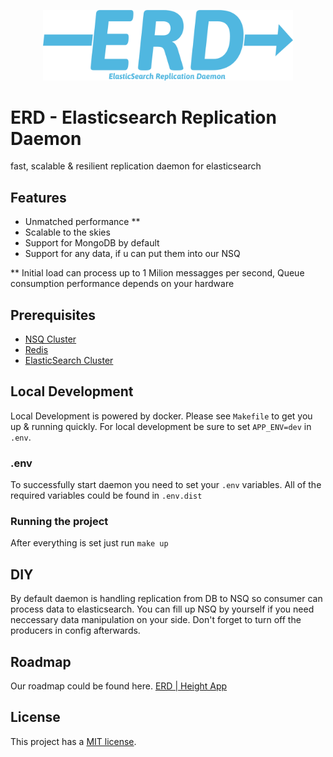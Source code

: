 <p align="center"><img src="https://raw.githubusercontent.com/TheMartes/erd/master/.github/readme/logo.png" width="400"></p>

# ERD - Elasticsearch Replication Daemon

fast, scalable & resilient replication daemon for elasticsearch

## Features

-   Unmatched performance \*\*
-   Scalable to the skies
-   Support for MongoDB by default
-   Support for any data, if u can put them into our NSQ

\*\* Initial load can process up to 1 Milion messagges per second, Queue consumption performance depends on your hardware

## Prerequisites

-   [NSQ Cluster](https://nsq.io/)
-   [Redis](https://redis.com/)
-   [ElasticSearch Cluster](https://www.elastic.co/elasticsearch/)

## Local Development

Local Development is powered by docker. Please see `Makefile` to get you up & running quickly. For local development be sure to set `APP_ENV=dev` in `.env`.

### .env

To successfully start daemon you need to set your `.env` variables. All of the required variables could be found in `.env.dist`

### Running the project

After everything is set just run `make up`

## DIY

By default daemon is handling replication from DB to NSQ so consumer can process data to elasticsearch. You can fill up NSQ by yourself if you need neccessary data manipulation on your side. Don't forget to turn off the producers in config afterwards.

## Roadmap

Our roadmap could be found here. [ERD | Height App](https://height.app/FqK7WCMWtj/daemon)

## License

This project has a [MIT license](https://github.com/TheMartes/erd/blob/dev/LICENSE.md).
